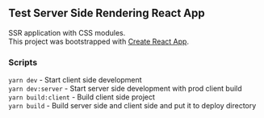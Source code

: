 ## Test Server Side Rendering React App
SSR application with CSS modules. <br />
This project was bootstrapped with [Create React App](https://github.com/facebook/create-react-app).

### Scripts
`yarn dev` - Start client side development<br />
`yarn dev:server` - Start server side development with prod client build<br />
`yarn build:client` - Build client side project<br />
`yarn build` - Build server side and client side and put it to deploy directory<br />


